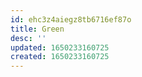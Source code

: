 ```yaml
---
id: ehc3z4aiegz8tb6716ef87o
title: Green
desc: ''
updated: 1650233160725
created: 1650233160725
---
```


